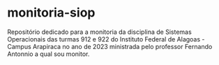 # monitoria-siop
Repositório dedicado para a monitoria da disciplina de Sistemas Operacionais das turmas 912 e 922 do Instituto Federal de Alagoas - Campus Arapiraca no ano de 2023 ministrada pelo professor Fernando Antonnio a qual sou monitor.
